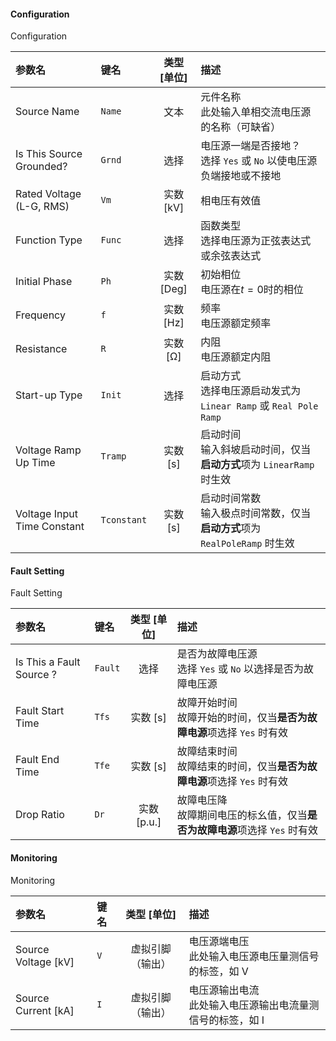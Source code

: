 <!--
DO NOT EDIT THIS FILE DIRECTLY.
This file is generated by tools/comp-docs.js.
All changes will be overwritten by regeneration.
-->

<slot class="model-parameters">

#### Configuration

Configuration

| 参数名 | 键名 | 类型 [单位] | 描述 |
|:------ |:---- |:-----------:|:---- |
| Source Name | `Name` | 文本 | 元件名称   <br/>  此处输入单相交流电压源的名称（可缺省） |
| Is This Source Grounded? | `Grnd` | 选择 | 电压源一端是否接地？ <br/>  选择 `Yes` 或 `No` 以使电压源负端接地或不接地 |
| Rated Voltage \(L\-G, RMS\) | `Vm` | 实数 [kV] | 相电压有效值 |
| Function Type | `Func` | 选择 | 函数类型  <br/>  选择电压源为正弦表达式或余弦表达式 |
| Initial Phase | `Ph` | 实数 [Deg] | 初始相位  <br/>  电压源在$t=0$时的相位 |
| Frequency | `f` | 实数 [Hz] | 频率  <br/>  电压源额定频率 |
| Resistance | `R` | 实数 [Ω] | 内阻  <br/> 电压源额定内阻 |
| Start\-up Type | `Init` | 选择 | 启动方式 <br/>  选择电压源启动发式为 `Linear Ramp` 或 `Real Pole Ramp` |
| Voltage Ramp Up Time | `Tramp` | 实数 [s] | 启动时间   <br/>  输入斜坡启动时间，仅当**启动方式**项为 `LinearRamp` 时生效 |
| Voltage Input Time Constant | `Tconstant` | 实数 [s] | 启动时间常数 <br/>  输入极点时间常数，仅当**启动方式**项为 `RealPoleRamp` 时生效 |

#### Fault Setting

Fault Setting

| 参数名 | 键名 | 类型 [单位] | 描述 |
|:------ |:---- |:-----------:|:---- |
| Is This a Fault Source ? | `Fault` | 选择 | 是否为故障电压源 <br/>  选择 `Yes` 或 `No` 以选择是否为故障电压源 |
| Fault Start Time | `Tfs` | 实数 [s] | 故障开始时间  <br/> 故障开始的时间，仅当**是否为故障电源**项选择 `Yes` 时有效 |
| Fault End Time | `Tfe` | 实数 [s] | 故障结束时间  <br/> 故障结束的时间，仅当**是否为故障电源**项选择 `Yes` 时有效 |
| Drop Ratio | `Dr` | 实数 [p\.u\.] | 故障电压降  <br/>  故障期间电压的标幺值，仅当**是否为故障电源**项选择 `Yes` 时有效 |

#### Monitoring

Monitoring

| 参数名 | 键名 | 类型 [单位] | 描述 |
|:------ |:---- |:-----------:|:---- |
| Source Voltage \[kV\] | `V` | 虚拟引脚（输出） | 电压源端电压  <br/>  此处输入电压源电压量测信号的标签，如 V |
| Source Current \[kA\] | `I` | 虚拟引脚（输出） | 电压源输出电流 <br/>  此处输入电压源输出电流量测信号的标签，如 I |


</slot>
